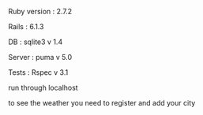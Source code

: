 Ruby version : 2.7.2

Rails : 6.1.3

DB : sqlite3 v 1.4

Server : puma v 5.0

Tests : Rspec v 3.1

run through localhost

to see the weather you need to register and add your city